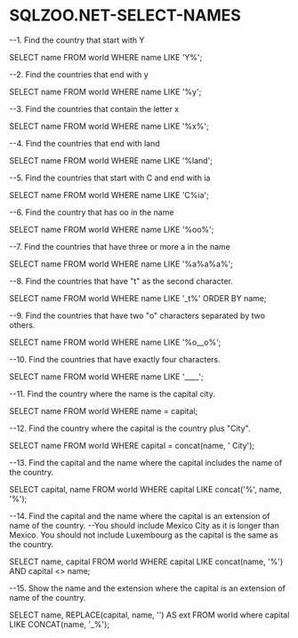 # SQLZOO.NET-SELECT-NAMES
--1. Find the country that start with Y

SELECT name FROM world
  WHERE name LIKE 'Y%';

--2. Find the countries that end with y

SELECT name FROM world
  WHERE name LIKE '%y';

--3. Find the countries that contain the letter x

SELECT name FROM world
  WHERE name LIKE '%x%';

--4. Find the countries that end with land

SELECT name FROM world
  WHERE name LIKE '%land';

--5. Find the countries that start with C and end with ia

SELECT name FROM world
  WHERE name LIKE 'C%ia';

--6. Find the country that has oo in the name

SELECT name FROM world
  WHERE name LIKE '%oo%';

--7. Find the countries that have three or more a in the name

SELECT name FROM world
  WHERE name LIKE '%a%a%a%';

--8. Find the countries that have "t" as the second character.

SELECT name FROM world
 WHERE name LIKE '_t%'
ORDER BY name;

--9. Find the countries that have two "o" characters separated by two others.

SELECT name FROM world
 WHERE name LIKE '%o__o%';

--10. Find the countries that have exactly four characters.

SELECT name FROM world
 WHERE name LIKE '____';

--11. Find the country where the name is the capital city.

SELECT name
  FROM world
 WHERE name = capital;

--12. Find the country where the capital is the country plus "City".

SELECT name
  FROM world
 WHERE capital = concat(name, ' City');

--13. Find the capital and the name where the capital includes the name of the country.

SELECT capital, name
  FROM world
 WHERE capital LIKE concat('%', name, '%');

--14. Find the capital and the name where the capital is an extension of name of the country.
--You should include Mexico City as it is longer than Mexico. You should not include Luxembourg as the capital is the same as the country.

SELECT name, capital
  FROM world
 WHERE capital LIKE concat(name, '%') AND capital <> name;

--15. Show the name and the extension where the capital is an extension of name of the country.

SELECT name, REPLACE(capital, name, '') AS ext
  FROM world where capital LIKE CONCAT(name, '_%');
